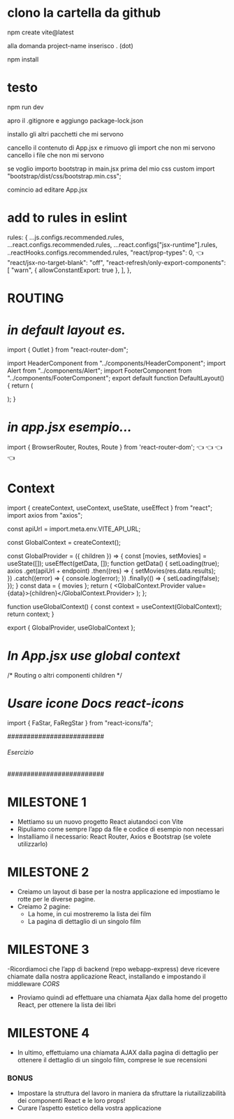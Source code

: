 # clono la cartella da github

npm create vite@latest

alla domanda project-name inserisco . (dot)

npm install

# testo
npm run dev

apro il .gitignore e aggiungo package-lock.json

installo gli altri pacchetti che mi servono

cancello il contenuto di App.jsx e rimuovo gli import che non mi servono
cancello i file che non mi servono

se voglio importo bootstrap in main.jsx prima del mio css custom 
 import "bootstrap/dist/css/bootstrap.min.css";

comincio ad editare App.jsx


# add to rules in eslint
rules: {
      ...js.configs.recommended.rules,
      ...react.configs.recommended.rules,
      ...react.configs["jsx-runtime"].rules,
      ..reactHooks.configs.recommended.rules,
      "react/prop-types": 0, 👈
      "react/jsx-no-target-blank": "off",
      "react-refresh/only-export-components": [
        "warn",
        { allowConstantExport: true },
      ],
    },

# ROUTING

# *in default layout es.*
import { Outlet } from "react-router-dom";

import HeaderComponent from "../components/HeaderComponent";
import Alert from "../components/Alert";
import FooterComponent from "../components/FooterComponent";
export default function DefaultLayout() {
  return (
    <div>
      <HeaderComponent />
      <Alert />
      <main className="container">
        <Outlet />
      </main>
      <FooterComponent />
    </div>
  );
}

# *in app.jsx esempio...*
import { BrowserRouter, Routes, Route } from 'react-router-dom';
   <BrowserRouter>
      <Routes>
        <Route Component={DefaultLayout}>
          <Route path="/" Component={HomePage} />
          <Route path="/books" > 👈
            <Route index Component={MainPage} /> 👈
            <Route path=":id" Component={BookPage} /> 👈
            <Route path="create" Component={AddPizzaPage} /> 👈
          </Route>
        </Route>
      </Routes>
    </BrowserRouter>

# Context

import { createContext, useContext, useState, useEffect } from "react";
import axios from "axios";

const apiUrl = import.meta.env.VITE_API_URL;

const GlobalContext = createContext();

const GlobalProvider = ({ children }) => {
  const [movies, setMovies] = useState([]);
  useEffect(getData, []);
  function getData() {
    setLoading(true);
    axios
      .get(apiUrl + endpoint)
      .then((res) => {
        setMovies(res.data.results);       
      })
      .catch((error) => {
        console.log(error);
      })
      .finally(() => {
        setLoading(false);
      });
  }
  const data = {
    movies
  };
  return (
    <GlobalContext.Provider value={data}>{children}</GlobalContext.Provider>
  );
};

function useGlobalContext() {
  const context = useContext(GlobalContext);
  return context;
}

export { GlobalProvider, useGlobalContext };

# *In App.jsx use global context*
<GlobalProvider>
  /* Routing o altri componenti children */
 </GlobalProvider>

# *Usare icone Docs react-icons*
import { FaStar, FaRegStar } from "react-icons/fa";

 <FaStar />

#########################
######  Esercizio  ######
#########################

# MILESTONE 1
- Mettiamo su un nuovo progetto React aiutandoci con Vite
- Ripuliamo come sempre l’app da file e codice di esempio non necessari
- Installiamo il necessario: React Router, Axios e Bootstrap (se volete utilizzarlo)
# MILESTONE 2
- Creiamo un layout di base per la nostra applicazione ed impostiamo le rotte per le diverse pagine.
- Creiamo 2 pagine:
    - La home, in cui mostreremo la lista dei film
    - La pagina di dettaglio di un singolo film
# MILESTONE 3
-Ricordiamoci che l’app di backend (repo webapp-express) deve ricevere chiamate dalla nostra applicazione React, installando e impostando il middleware *CORS*
- Proviamo quindi ad effettuare una chiamata Ajax dalla home del progetto React, per ottenere la lista dei libri
# MILESTONE 4
- In ultimo, effettuiamo una chiamata AJAX dalla pagina di dettaglio per ottenere il dettaglio di un singolo film, comprese le sue recensioni
### BONUS
- Impostare la struttura del lavoro in maniera da sfruttare la riutailizzabilità dei componenti React e le loro props!
- Curare l’aspetto estetico della vostra applicazione